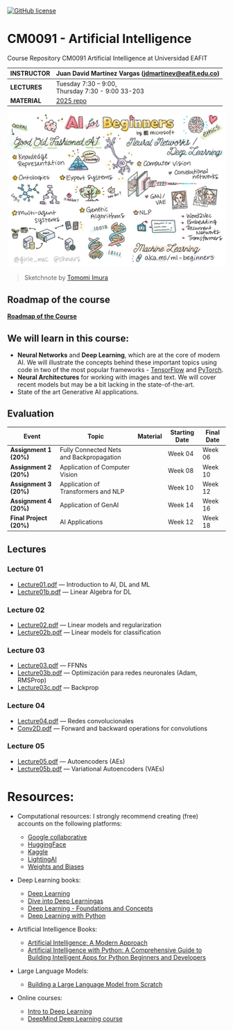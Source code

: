 [![GitHub license](https://img.shields.io/github/license/microsoft/AI-For-Beginners.svg)](https://github.com/microsoft/AI-For-Beginners/blob/main/LICENSE)
# CM0091 - Artificial Intelligence

Course Repository CM0091 Artificial Intelligence at Universidad EAFIT

| **INSTRUCTOR** | Juan David Martínez Vargas (jdmartinev@eafit.edu.co)   |
| -------------- | -------------------------------- |
| **LECTURES**   | Tuesday 7:30 – 9:00, <br> Thursday 7:30 - 9:00 33-203|
| **MATERIAL**   | [2025 repo](https://github.com/jdmartinev/ArtificialIntelligenceIM/)  

![Summary of Introduction of AI content in a doodle](AI.jpg)
> Sketchnote by [Tomomi Imura](https://twitter.com/girlie_mac)

## Roadmap of the course

**[Roadmap of the Course](/Lecture01/Roadmap.md)**


## We will learn in this course:

* **Neural Networks** and **Deep Learning**, which are at the core of modern AI. We will illustrate the concepts behind these important topics using code in two of the most popular frameworks - [TensorFlow](http://Tensorflow.org) and [PyTorch](http://pytorch.org).
* **Neural Architectures** for working with images and text. We will cover recent models but may be a bit lacking in the state-of-the-art.
* State of the art Generative AI applications.


## Evaluation
| **Event**              | **Topic**                                  | **Material** | **Starting Date** | **Final Date** |
|------------------------|-------------------------------------------|-------------|------------------|--------------|
| **Assignment 1 (20%)** | Fully Connected Nets and Backpropagation  |             |     Week 04             |     Week 06          |
| **Assignment 2 (20%)** | Application of Computer Vision            |             |     Week 08             |     Week 10          |
| **Assignment 3 (20%)** | Application of Transformers and NLP       |             |     Week 10             |     Week 12          |
| **Assignment 4 (20%)** | Application of GenAI                      |             |     Week 14             |     Week 16          |
| **Final Project (20%)** | AI Applications                          |             |     Week 12             |     Week 18          |

## Lectures

### Lecture 01
- [Lecture01.pdf](Lecture01/Lecture01.pdf) — Introduction to AI, DL and ML
- [Lecture01b.pdf](Lecture01/Lecture01b.pdf) — Linear Algebra for DL

### Lecture 02
- [Lecture02.pdf](Lecture02/Lecture02.pdf) — Linear models and regularization
- [Lecture02b.pdf](Lecture02/Lecture02b.pdf) — Linear models for classification

### Lecture 03
- [Lecture03.pdf](Lecture03/Lecture03.pdf) — FFNNs
- [Lecture03b.pdf](Lecture03/Lecture03b.pdf) — Optimización para redes neuronales (Adam, RMSProp)
- [Lecture03c.pdf](Lecture03/Lecture03c.pdf) — Backprop

### Lecture 04
- [Lecture04.pdf](Lecture04/Lecture04.pdf) — Redes convolucionales
- [Conv2D.pdf](Lecture04/Conv2D.pdf) — Forward and backward operations for convolutions

### Lecture 05
- [Lecture05.pdf](Lecture05/Lecture05.pdf) — Autoencoders (AEs)
- [Lecture05b.pdf](Lecture05/Lecture05b.pdf) — Variational Autoencoders (VAEs)

# Resources:
* Computational resources: I strongly recommend creating (free) accounts on the following platforms:
  - [Google collaborative](https://colab.research.google.com/)
  - [HuggingFace](https://huggingface.co/)
  - [Kaggle](https://www.kaggle.com/)
  - [LightingAI](https://lightning.ai/)
  - [Weights and Biases](https://wandb.ai/site)
  
* Deep Learning books:
  - [Deep Learning](https://www.deeplearningbook.org/)
  - [Dive into Deep Learningas](https://d2l.ai/)
  - [Deep Learning - Foundations and Concepts](https://www.bishopbook.com/)
  - [Deep Learning with Python](https://github.com/fchollet/deep-learning-with-python-notebooks)

* Artificial Intelligence Books:
  - [Artificial Intelligence: A Modern Approach](https://aima.cs.berkeley.edu/)
  - [Artificial Intelligence with Python: A Comprehensive Guide to Building Intelligent Apps for Python Beginners and Developers](https://www.amazon.com/Artificial-Intelligence-Python-Comprehensive-Intelligent/dp/178646439X)

* Large Language Models:
  - [Building a Large Language Model from Scratch](https://www.manning.com/books/build-a-large-language-model-from-scratch)
 
* Online courses:
  - [Intro to Deep Learning](http://introtodeeplearning.com/)
  - [DeepMind Deep Learning course](https://www.youtube.com/watch?v=7R52wiUgxZI)
 
                                                  


  



